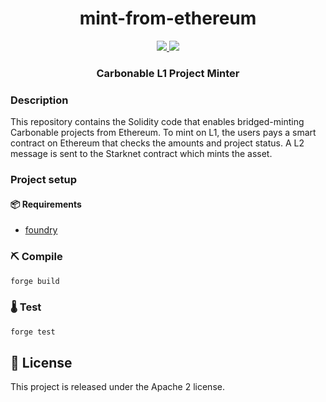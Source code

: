 <div align="center">
  <h1 align="center">mint-from-ethereum</h1>
  <p align="center">
    <a href="https://discord.gg/qqkBpmRDFE">
        <img src="https://img.shields.io/badge/Discord-6666FF?style=for-the-badge&logo=discord&logoColor=white">
    </a>
    <a href="https://twitter.com/intent/follow?screen_name=Carbonable_io">
        <img src="https://img.shields.io/badge/Twitter-1DA1F2?style=for-the-badge&logo=twitter&logoColor=white">
    </a>       
  </p>
  <h3 align="center">Carbonable L1 Project Minter</h3>
</div>

### Description

This repository contains the Solidity code that enables bridged-minting Carbonable projects from Ethereum.
To mint on L1, the users pays a smart contract on Ethereum that checks the amounts and project status.
A L2 message is sent to the Starknet contract which mints the asset.

### Project setup

#### 📦 Requirements

- [foundry](https://book.getfoundry.sh/)

### ⛏️ Compile

```bash
forge build
```

### 🌡️ Test

```bash
forge test
```

## 📄 License

This project is released under the Apache 2 license.
